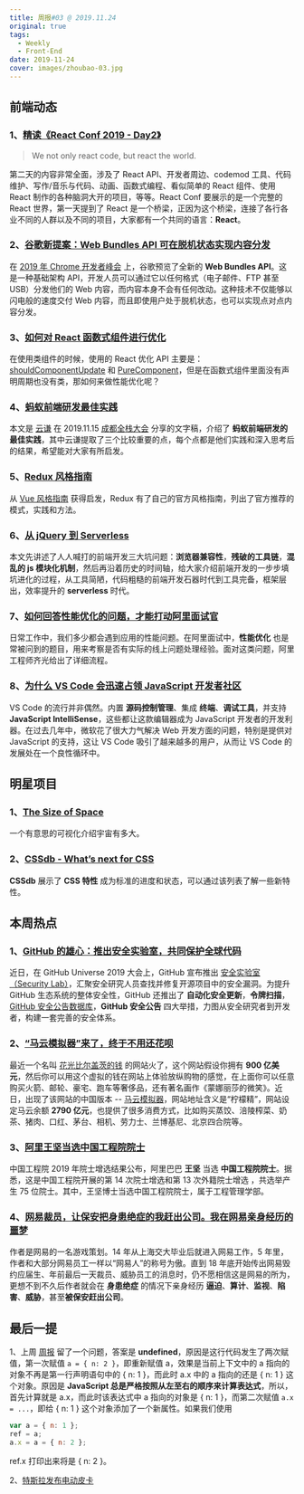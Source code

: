 ```yaml
---
title: 周报#03 @ 2019.11.24
original: true
tags:
  - Weekly
  - Front-End
date: 2019-11-24
cover: images/zhoubao-03.jpg
---
```


## 前端动态

### 1、[精读《React Conf 2019 - Day2》](https://zhuanlan.zhihu.com/p/92309268)

> We not only react code, but react the world.

第二天的内容非常全面，涉及了 React API、开发者周边、codemod 工具、代码维护、写作/音乐与代码、动画、函数式编程、看似简单的 React 组件、使用 React 制作的各种脑洞大开的项目，等等。React Conf 要展示的是一个完整的 React 世界，第一天提到了 React 是一个桥梁，正因为这个桥梁，连接了各行各业不同的人群以及不同的项目，大家都有一个共同的语言：**React**。

### 2、[谷歌新提案：Web Bundles API 可在脱机状态实现内容分发](https://www.infoq.cn/article/AYBVa707ZJ9hodKu1scW)

在 [2019 年 Chrome 开发者峰会](https://developer.chrome.com/devsummit/) 上，谷歌预览了全新的 **Web Bundles API**。这是一种基础架构 API，开发人员可以通过它以任何格式（电子邮件、FTP 甚至 USB）分发他们的 Web 内容，而内容本身不会有任何改动。这种技术不仅能够以闪电般的速度交付 Web 内容，而且即使用户处于脱机状态，也可以实现点对点内容分发。

### 3、[如何对 React 函数式组件进行优化](https://juejin.im/post/5dd337985188252a1873730f)

在使用类组件的时候，使用的 React 优化 API 主要是：[shouldComponentUpdate](https://zh-hans.reactjs.org/docs/react-component.html#shouldcomponentupdate) 和 [PureComponent](https://zh-hans.reactjs.org/docs/react-api.html#reactpurecomponent)，但是在函数式组件里面没有声明周期也没有类，那如何来做性能优化呢？

### 4、[蚂蚁前端研发最佳实践](https://github.com/sorrycc/blog/issues/90)

本文是 [云谦](https://github.com/sorrycc) 在 2019.11.15 [成都全栈大会](https://web-conf.dev/#2019/) 分享的文字稿，介绍了 **蚂蚁前端研发的最佳实践**，其中云谦提取了三个比较重要的点，每个点都是他们实践和深入思考后的结果，希望能对大家有所启发。

### 5、[Redux 风格指南](https://redux.js.org/style-guide/style-guide)

从 [Vue 风格指南](https://cn.vuejs.org/v2/style-guide/index.html) 获得启发，Redux 有了自己的官方风格指南，列出了官方推荐的模式，实践和方法。

### 6、[从 jQuery 到 Serverless](https://zhuanlan.zhihu.com/p/91212924)

本文先讲述了人人喊打的前端开发三大坑问题：**浏览器兼容性**，**残破的工具链**，**混乱的 js 模块化机制**，然后再沿着历史的时间轴，给大家介绍前端开发的一步步填坑进化的过程，从工具简陋，代码粗糙的前端开发石器时代到工具完备，框架层出，效率提升的 **serverless** 时代。

### 7、[如何回答性能优化的问题，才能打动阿里面试官](https://yq.aliyun.com/articles/727675)

日常工作中，我们多少都会遇到应用的性能问题。在阿里面试中，**性能优化** 也是常被问到的题目，用来考察是否有实际的线上问题处理经验。面对这类问题，阿里工程师齐光给出了详细流程。

### 8、[为什么 VS Code 会迅速占领 JavaScript 开发者社区](https://www.infoq.cn/article/0dmxg9Oo1UCRGhZ2g_cy)

VS Code 的流行并非偶然。内置 **源码控制管理**、集成 **终端**、**调试工具**，并支持 **JavaScript IntelliSense**，这些都让这款编辑器成为 JavaScript 开发者的开发利器。在过去几年中，微软花了很大力气解决 Web 开发方面的问题，特别是提供对 JavaScript 的支持，这让 VS Code 吸引了越来越多的用户，从而让 VS Code 的发展处在一个良性循环中。

## 明星项目

### 1、[The Size of Space](https://neal.fun/size-of-space/)

一个有意思的可视化介绍宇宙有多大。

### 2、[CSSdb - What’s next for CSS](https://cssdb.org/)

**CSSdb** 展示了 **CSS 特性** 成为标准的进度和状态，可以通过该列表了解一些新特性。

## 本周热点

### 1、[GitHub 的雄心：推出安全实验室，共同保护全球代码](https://www.infoq.cn/article/LKhwgxqVywhGefOs4YB5)

近日，在 GitHub Universe 2019 大会上，GitHub 宣布推出 [安全实验室（Security Lab）](https://securitylab.github.com/)，汇聚安全研究人员查找并修复开源项目中的安全漏洞。为提升 GitHub 生态系统的整体安全性，GitHub 还推出了 **自动化安全更新**，**令牌扫描**，[GitHub 安全公告数据库](https://github.com/advisories)，**GitHub 安全公告** 四大举措，力图从安全研究者到开发者，构建一套完善的安全体系。

### 2、[“马云模拟器”来了，终于不用还花呗](https://lemonjing.com/)

最近一个名叫 [花光比尔盖茨的钱](https://neal.fun/spend) 的网站火了，这个网站假设你拥有 **900 亿美元**，然后你可以用这个虚拟的钱在网站上体验放纵购物的感觉，在上面你可以任意购买火箭、邮轮、豪宅、跑车等奢侈品，还有著名画作《蒙娜丽莎的微笑》。近日，出现了该网站的中国版本 -- [马云模拟器](https://lemonjing.com/)，网站地址含义是“柠檬精”，网站设定马云余额 **2790 亿元**，也提供了很多消费方式，比如购买蒸饺、涪陵榨菜、奶茶、猪肉、口红、茅台、相机、劳力士、兰博基尼、北京四合院等。

### 3、[阿里王坚当选中国工程院院士](https://www.infoq.cn/article/GMiJGZ50O7iN2Q2FUvj4)

中国工程院 2019 年院士增选结果公布，阿里巴巴 **王坚** 当选 **中国工程院院士**。据悉，这是中国工程院开展的第 14 次院士增选和第 13 次外籍院士增选 ，共选举产生 75 位院士。其中，王坚博士当选中国工程院院士，属于工程管理学部。

### 4、[网易裁员，让保安把身患绝症的我赶出公司。我在网易亲身经历的噩梦](https://zhuanlan.zhihu.com/p/93349725)

作者是网易的一名游戏策划。14 年从上海交大毕业后就进入网易工作，5 年里，作者和大部分网易员工一样以“网易人”的称号为傲。直到 18 年底开始传出网易毁约应届生、年前最后一天裁员、威胁员工的消息时，仍不愿相信这是网易的所为，更想不到不久后作者就会在 **身患绝症** 的情况下亲身经历 **逼迫**、**算计**、**监视**、**陷害**、**威胁**，甚至**被保安赶出公司**。

## 最后一提

1、上周 [周报](https://fengshangwuqi.github.io/2019-11-17-zhou-bao/) 留了一个问题，答案是 **undefined**，原因是这行代码发生了两次赋值，第一次赋值 `a = { n: 2 }`，即重新赋值 a，效果是当前上下文中的 a 指向的对象不再是第一行声明语句中的 { n: 1 }，而此时 a.x 中的 a 指向的还是 { n: 1 } 这个对象。原因是
**JavaScript 总是严格按照从左至右的顺序来计算表达式**，所以，首先计算就是 a.x，而此时该表达式中 a 指向的对象是 { n: 1 }，而第二次赋值 `a.x = ...`，即给 { n: 1 } 这个对象添加了一个新属性。如果我们使用

```js
var a = { n: 1 };
ref = a;
a.x = a = { n: 2 };
```

ref.x 打印出来将是 { n: 2 }。

2、[特斯拉发布电动皮卡](https://www.ifanr.com/1284298)
